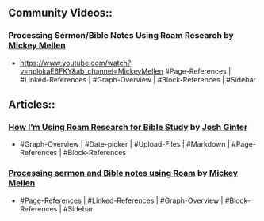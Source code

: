 ## Community Videos::
### Processing Sermon/Bible Notes Using Roam Research by [Mickey Mellen](Mickey%20Mellen.md)
- <https://www.youtube.com/watch?v=nplokaE6FKY&ab_channel=MickeyMellen>
#Page-References | #Linked-References | #Graph-Overview | #Block-References | #Sidebar
## Articles::
### [How I’m Using Roam Research for Bible Study](https://thesweetsetup.com/how-im-using-roam-research-for-bible-study/) by [Josh Ginter](Josh%20Ginter.md)
- #Graph-Overview | #Date-picker | #Upload-Files | #Markdown | #Page-References | #Block-References
### [Processing sermon and Bible notes using Roam](https://www.roambrain.com/processing-sermon-and-bible-notes-using-roam/) by [Mickey Mellen](Mickey%20Mellen.md)
- #Page-References | #Linked-References | #Graph-Overview | #Block-References | #Sidebar